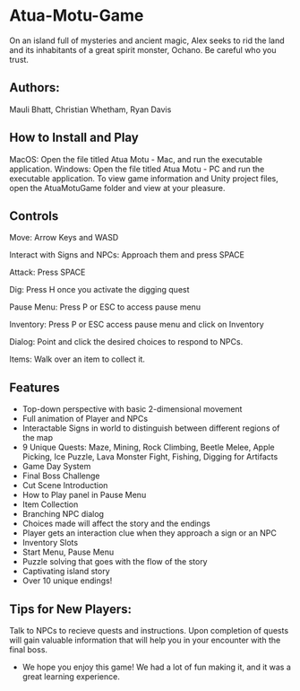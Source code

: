 # Atua-Motu-Game
On an island full of mysteries and ancient magic, Alex seeks to rid the land and its inhabitants of a great spirit monster, Ochano. Be careful who you trust.

## Authors:
Mauli Bhatt, Christian Whetham, Ryan Davis

## How to Install and Play
MacOS: Open the file titled Atua Motu - Mac, and run the executable application.
Windows: Open the file titled Atua Motu - PC and run the executable application. 
To view game information and Unity project files, open the AtuaMotuGame folder and view at your pleasure.

## Controls
Move: Arrow Keys and WASD

Interact with Signs and NPCs: Approach them and press SPACE

Attack: Press SPACE

Dig: Press H once you activate the digging quest

Pause Menu: Press P or ESC to access pause menu

Inventory: Press P or ESC access pause menu and click on Inventory

Dialog: Point and click the desired choices to respond to NPCs.

Items: Walk over an item to collect it.

## Features
-  Top-down perspective with basic 2-dimensional movement
-  Full animation of Player and NPCs
-  Interactable Signs in world to distinguish between different regions of the map
-  9 Unique Quests: Maze, Mining, Rock Climbing, Beetle Melee, Apple Picking, Ice Puzzle, Lava Monster Fight, Fishing, Digging for Artifacts
-  Game Day System
-  Final Boss Challenge
-  Cut Scene Introduction
-  How to Play panel in Pause Menu
-  Item Collection
-  Branching NPC dialog
-  Choices made will affect the story and the endings
-  Player gets an interaction clue when they approach a sign or an NPC
-  Inventory Slots
-  Start Menu, Pause Menu
-  Puzzle solving that goes with the flow of the story
-  Captivating island story
-  Over 10 unique endings!

## Tips for New Players:
Talk to NPCs to recieve quests and instructions. Upon completion of quests will gain valuable information that will help you in your encounter with the final boss.
- We hope you enjoy this game! We had a lot of fun making it, and it was a great learning experience. 
